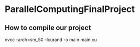 # ParallelComputingFinalProject

## How to compile our project
nvcc -arch=sm_50 -lcurand -o main main.cu